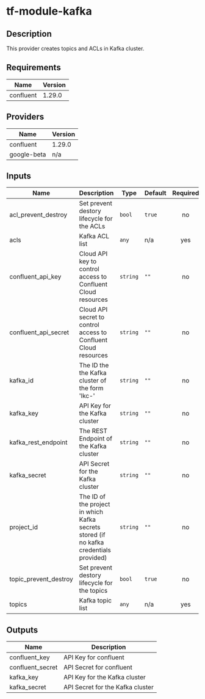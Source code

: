 # tf-module-kafka

## Description

This provider creates topics and ACLs in Kafka cluster.


## Requirements

| Name | Version |
|------|---------|
| confluent | 1.29.0 |


## Providers

| Name | Version |
|------|---------|
| confluent | 1.29.0 |
| google-beta | n/a |


## Inputs

| Name | Description | Type | Default | Required |
|------|-------------|------|---------|:--------:|
| acl\_prevent\_destroy | Set prevent destory lifecycle for the ACLs | `bool` | `true` | no |
| acls | Kafka ACL list | `any` | n/a | yes |
| confluent\_api\_key | Cloud API key to control access to Confluent Cloud resources | `string` | `""` | no |
| confluent\_api\_secret | Cloud API secret to control access to Confluent Cloud resources | `string` | `""` | no |
| kafka\_id | The ID the the Kafka cluster of the form 'lkc-' | `string` | `""` | no |
| kafka\_key | API Key for the Kafka cluster | `string` | `""` | no |
| kafka\_rest\_endpoint | The REST Endpoint of the Kafka cluster | `string` | `""` | no |
| kafka\_secret | API Secret for the Kafka cluster | `string` | `""` | no |
| project\_id | The ID of the project in which Kafka secrets stored (if no kafka credentials provided) | `string` | `""` | no |
| topic\_prevent\_destroy | Set prevent destory lifecycle for the topics | `bool` | `true` | no |
| topics | Kafka topic list | `any` | n/a | yes |


## Outputs

| Name | Description |
|------|-------------|
| confluent\_key | API Key for confluent |
| confluent\_secret | API Secret for confluent |
| kafka\_key | API Key for the Kafka cluster |
| kafka\_secret | API Secret for the Kafka cluster |
